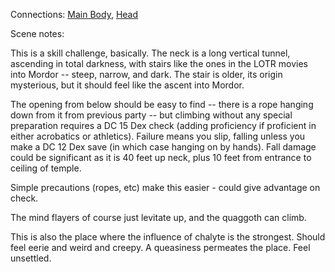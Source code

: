 Connections: [Main Body](Main%20Body.md), [Head](Head.md)

Scene notes:
 
This is a skill challenge, basically. The neck is a long vertical tunnel, ascending in total darkness, with stairs like the ones in the LOTR movies into Mordor -- steep, narrow, and dark. The stair is older, its origin mysterious, but it should feel like the ascent into Mordor.
 
The opening from below should be easy to find -- there is a rope hanging down from it from previous party -- but climbing without any special preparation requires a DC 15 Dex check (adding proficiency if proficient in either acrobatics or athletics). Failure means you slip, falling unless you make a DC 12 Dex save (in which case hanging on by hands). Fall damage could be significant as it is 40 feet up neck, plus 10 feet from entrance to ceiling of temple.
 
Simple precautions (ropes, etc) make this easier - could give advantage on check.
 
The mind flayers of course just levitate up, and the quaggoth can climb.
 
This is also the place where the influence of chalyte is the strongest. Should feel eerie and weird and creepy. A queasiness permeates the place. Feel unsettled.